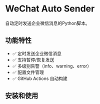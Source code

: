 # WeChat Auto Sender

自动定时发送企业微信消息的Python脚本。

## 功能特性

- ✅ 定时发送企业微信消息
- ✅ 支持暂停/恢复发送
- ✅ 多级别告警（info、warning、error）
- ✅ 配置文件管理
- ✅ GitHub Actions 自动构建

## 安装和使用
